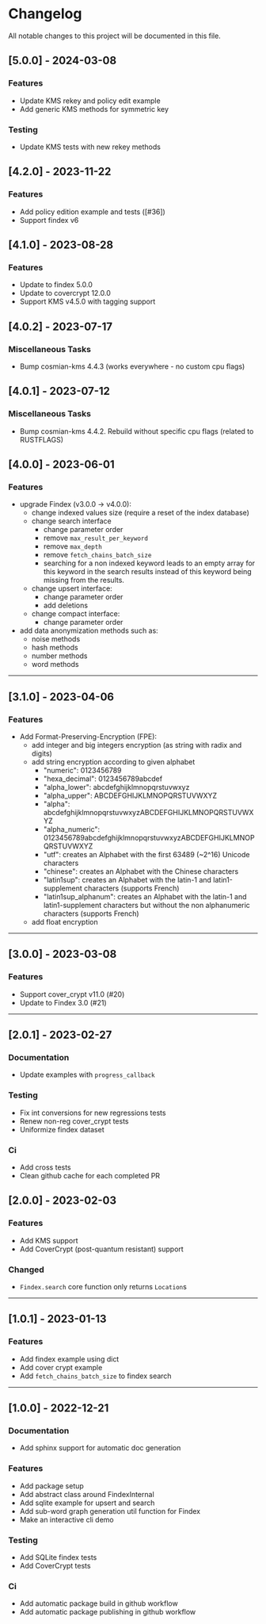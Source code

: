 # Changelog

All notable changes to this project will be documented in this file.

## [5.0.0] - 2024-03-08

### Features

- Update KMS rekey and policy edit example
- Add generic KMS methods for symmetric key

### Testing

- Update KMS tests with new rekey methods

## [4.2.0] - 2023-11-22

### Features

- Add policy edition example and tests ([#36])
- Support findex v6

## [4.1.0] - 2023-08-28

### Features

- Update to findex 5.0.0
- Update to covercrypt 12.0.0
- Support KMS v4.5.0 with tagging support

## [4.0.2] - 2023-07-17

### Miscellaneous Tasks

- Bump cosmian-kms 4.4.3 (works everywhere - no custom cpu flags)

## [4.0.1] - 2023-07-12

### Miscellaneous Tasks

- Bump cosmian-kms 4.4.2. Rebuild without specific cpu flags (related to RUSTFLAGS)

## [4.0.0] - 2023-06-01

### Features

- upgrade Findex (v3.0.0 -> v4.0.0):
  - change indexed values size (require a reset of the index database)
  - change search interface
    - change parameter order
    - remove `max_result_per_keyword`
    - remove `max_depth`
    - remove `fetch_chains_batch_size`
    - searching for a non indexed keyword leads to an empty array for this
      keyword in the search results instead of this keyword being missing from
      the results.
  - change upsert interface:
    - change parameter order
    - add deletions
  - change compact interface:
    - change parameter order
- add data anonymization methods such as:
  - noise methods
  - hash methods
  - number methods
  - word methods

---

## [3.1.0] - 2023-04-06

### Features

- Add Format-Preserving-Encryption (FPE):
  - add integer and big integers encryption (as string with radix and digits)
  - add string encryption according to given alphabet
    - "numeric": 0123456789
    - "hexa_decimal": 0123456789abcdef
    - "alpha_lower": abcdefghijklmnopqrstuvwxyz
    - "alpha_upper": ABCDEFGHIJKLMNOPQRSTUVWXYZ
    - "alpha": abcdefghijklmnopqrstuvwxyzABCDEFGHIJKLMNOPQRSTUVWXYZ
    - "alpha_numeric": 0123456789abcdefghijklmnopqrstuvwxyzABCDEFGHIJKLMNOPQRSTUVWXYZ
    - "utf": creates an Alphabet with the first 63489 (~2^16) Unicode characters
    - "chinese": creates an Alphabet with the Chinese characters
    - "latin1sup": creates an Alphabet with the latin-1 and latin1-supplement characters (supports French)
    - "latin1sup_alphanum": creates an Alphabet with the latin-1 and latin1-supplement characters but without the non alphanumeric characters (supports French)
  - add float encryption

---

## [3.0.0] - 2023-03-08

### Features

- Support cover_crypt v11.0 (#20)
- Update to Findex 3.0 (#21)

---

## [2.0.1] - 2023-02-27

### Documentation

- Update examples with `progress_callback`

### Testing

- Fix int conversions for new regressions tests
- Renew non-reg cover_crypt tests
- Uniformize findex dataset

### Ci

- Add cross tests
- Clean github cache for each completed PR

## [2.0.0] - 2023-02-03

### Features

- Add KMS support
- Add CoverCrypt (post-quantum resistant) support

### Changed

- `Findex.search` core function only returns `Location`s

---

## [1.0.1] - 2023-01-13

### Features

- Add findex example using dict
- Add cover crypt example
- Add `fetch_chains_batch_size` to findex search

---

## [1.0.0] - 2022-12-21

### Documentation

- Add sphinx support for automatic doc generation

### Features

- Add package setup
- Add abstract class around FindexInternal
- Add sqlite example for upsert and search
- Add sub-word graph generation util function for Findex
- Make an interactive cli demo

### Testing

- Add SQLite findex tests
- Add CoverCrypt tests

### Ci

- Add automatic package build in github workflow
- Add automatic package publishing in github workflow

<!-- generated by git-cliff -->
